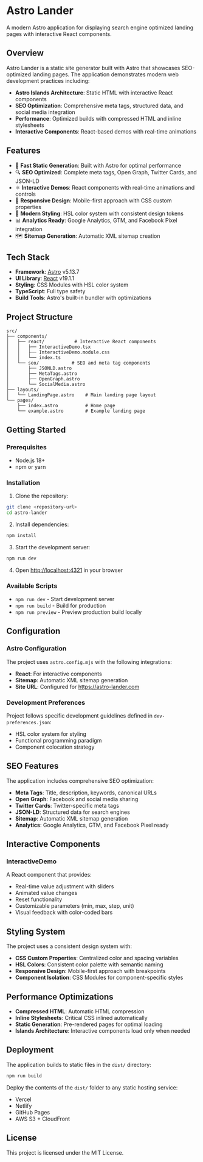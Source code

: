 # Astro Lander

A modern Astro application for displaying search engine optimized landing pages with interactive React components.

## Overview

Astro Lander is a static site generator built with Astro that showcases SEO-optimized landing pages. The application demonstrates modern web development practices including:

- **Astro Islands Architecture**: Static HTML with interactive React components
- **SEO Optimization**: Comprehensive meta tags, structured data, and social media integration
- **Performance**: Optimized builds with compressed HTML and inline stylesheets
- **Interactive Components**: React-based demos with real-time animations

## Features

- 🚀 **Fast Static Generation**: Built with Astro for optimal performance
- 🔍 **SEO Optimized**: Complete meta tags, Open Graph, Twitter Cards, and JSON-LD
- ⚛️ **Interactive Demos**: React components with real-time animations and controls
- 📱 **Responsive Design**: Mobile-first approach with CSS custom properties
- 🎨 **Modern Styling**: HSL color system with consistent design tokens
- 📊 **Analytics Ready**: Google Analytics, GTM, and Facebook Pixel integration
- 🗺️ **Sitemap Generation**: Automatic XML sitemap creation

## Tech Stack

- **Framework**: [Astro](https://astro.build/) v5.13.7
- **UI Library**: [React](https://react.dev/) v19.1.1
- **Styling**: CSS Modules with HSL color system
- **TypeScript**: Full type safety
- **Build Tools**: Astro's built-in bundler with optimizations

## Project Structure

```
src/
├── components/
│   ├── react/           # Interactive React components
│   │   ├── InteractiveDemo.tsx
│   │   ├── InteractiveDemo.module.css
│   │   └── index.ts
│   └── seo/            # SEO and meta tag components
│       ├── JSONLD.astro
│       ├── MetaTags.astro
│       ├── OpenGraph.astro
│       └── SocialMedia.astro
├── layouts/
│   └── LandingPage.astro    # Main landing page layout
└── pages/
    ├── index.astro          # Home page
    └── example.astro        # Example landing page
```

## Getting Started

### Prerequisites

- Node.js 18+
- npm or yarn

### Installation

1. Clone the repository:

```bash
git clone <repository-url>
cd astro-lander
```

2. Install dependencies:

```bash
npm install
```

3. Start the development server:

```bash
npm run dev
```

4. Open [http://localhost:4321](http://localhost:4321) in your browser

### Available Scripts

- `npm run dev` - Start development server
- `npm run build` - Build for production
- `npm run preview` - Preview production build locally

## Configuration

### Astro Configuration

The project uses `astro.config.mjs` with the following integrations:

- **React**: For interactive components
- **Sitemap**: Automatic XML sitemap generation
- **Site URL**: Configured for https://astro-lander.com

### Development Preferences

Project follows specific development guidelines defined in `dev-preferences.json`:

- HSL color system for styling
- Functional programming paradigm
- Component colocation strategy

## SEO Features

The application includes comprehensive SEO optimization:

- **Meta Tags**: Title, description, keywords, canonical URLs
- **Open Graph**: Facebook and social media sharing
- **Twitter Cards**: Twitter-specific meta tags
- **JSON-LD**: Structured data for search engines
- **Sitemap**: Automatic XML sitemap generation
- **Analytics**: Google Analytics, GTM, and Facebook Pixel ready

## Interactive Components

### InteractiveDemo

A React component that provides:

- Real-time value adjustment with sliders
- Animated value changes
- Reset functionality
- Customizable parameters (min, max, step, unit)
- Visual feedback with color-coded bars

## Styling System

The project uses a consistent design system with:

- **CSS Custom Properties**: Centralized color and spacing variables
- **HSL Colors**: Consistent color palette with semantic naming
- **Responsive Design**: Mobile-first approach with breakpoints
- **Component Isolation**: CSS Modules for component-specific styles

## Performance Optimizations

- **Compressed HTML**: Automatic HTML compression
- **Inline Stylesheets**: Critical CSS inlined automatically
- **Static Generation**: Pre-rendered pages for optimal loading
- **Islands Architecture**: Interactive components load only when needed

## Deployment

The application builds to static files in the `dist/` directory:

```bash
npm run build
```

Deploy the contents of the `dist/` folder to any static hosting service:

- Vercel
- Netlify
- GitHub Pages
- AWS S3 + CloudFront

## License

This project is licensed under the MIT License.
